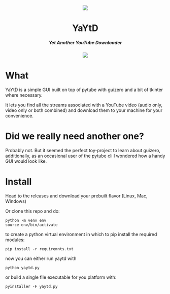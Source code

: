 
<div align="center">
<img src="https://user-images.githubusercontent.com/1913203/215260281-edf84b41-6622-4a88-8b44-1e04085e4404.png"/>
<h1>YaYtD</h1>
<h5>Yet Another YouTube Downloader</h5>
<img src="https://user-images.githubusercontent.com/1913203/215263066-ef974a49-9d7f-4ca2-b9e6-fc651e3b45b4.png"/>
</div>

# What
YaYtD is a simple GUI built on top of pytube with guizero and a bit of tkinter where necessary.

It lets you find all the streams associated with a YouTube video (audio only, video only or both combined) and download them to your machine for your convenience.
# Did we really need another one?
Probably not. But it seemed the perfect toy-project to learn about guizero, additionally, as an occasional user of the pytube cli I wondered how a handy GUI would look like.
# Install
Head to the releases and download your prebuilt flavor (Linux, Mac, Windows)

Or clone this repo and do:
```console
python -m venv env
source env/bin/activate
```
to create a python virtual environment in which to pip install the required modules:
```console
pip install -r requiremnts.txt
```
now you can either run yaytd with
```console
python yaytd.py
```
or build a single file executable for you platform with:
```console
pyinstaller -F yaytd.py
```
